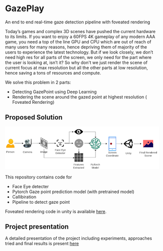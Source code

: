 # GazePlay

An end to end real-time gaze detection pipeline with foveated rendering


Today’s games and complex 3D scenes have pushed the current hardware to its limits. If you want to enjoy a 60FPS 4K gameplay of any modern AAA game, you need a top of the line GPU and CPU which are out of reach of many users for many reasons, hence depriving them of majority of the users to experience the latest technology. 
But if we look closely, we don’t need high res for all parts of the screen, we only need for the part where the user is looking at, isn’t it?
So why don't we just render the scene of current focus at max resolution but all the other parts at low resolution, hence saving a tons of resources and compute.

We solve this problem in 2 parts:
- Detecting GazePoint using Deep Learning
- Rendering the scene around the gazed point at highest resolution ( Foveated Rendering)


## Proposed Solution
![solution_diagram](./.github/gaze_play_solution.png)

This repository contains code for
- Face Eye detecter
- Pytorch Gaze point prediction model (with pretrained model)
- Callibiration
- Pipeline to detect gaze point

Foveated rendering code in unity is available [here](https://github.com/exclowd/foveated-rendering).

## Project presentation
A detailed presentation of the project including experiments, approaches tried and final results is present [here](./GazePlay.pdf)

